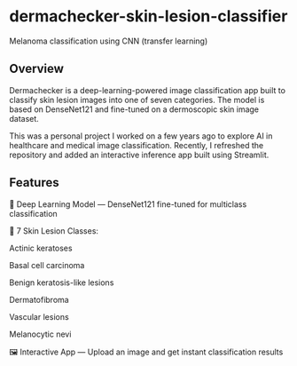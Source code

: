 # dermachecker-skin-lesion-classifier
Melanoma classification using CNN (transfer learning)

## Overview

Dermachecker is a deep-learning-powered image classification app built to classify skin lesion images into one of seven categories.
The model is based on DenseNet121 and fine-tuned on a dermoscopic skin image dataset.

This was a personal project I worked on a few years ago to explore AI in healthcare and medical image classification. Recently, I refreshed the repository and added an interactive inference app built using Streamlit.

## Features
🧠 Deep Learning Model — DenseNet121 fine-tuned for multiclass classification

🩻 7 Skin Lesion Classes:

Actinic keratoses

Basal cell carcinoma

Benign keratosis-like lesions

Dermatofibroma

Vascular lesions

Melanocytic nevi

🖼 Interactive App — Upload an image and get instant classification results




